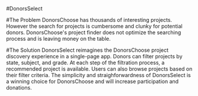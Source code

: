 #DonorsSelect

#The Problem
DonorsChoose has thousands of interesting projects. However the search for projects is cumbersome and clunky for potential donors. DonorsChoose's project finder does not optimize the searching process and is leaving money on the table.

#The Solution
DonorsSelect reimagines the DonorsChoose project discovery experience in a single-page app. Donors can filter projects by state, subject, and grade. At each step of the filtration process, a recommended project is available. Users can also browse projects based on their filter criteria. The simplicity and straighforwardness of DonorsSelect is a winning choice for DonorsChoose and will increase participation and donations.